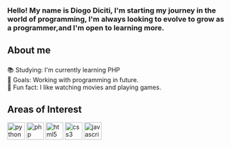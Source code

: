 ### <p align="left"> Hello! My name is Diogo Diciti, I'm starting my journey in the world of programming, I'm always looking to evolve to grow as a programmer,and I'm open to learning more. </p>

###

<h2 align="left">About me</h2>

###

<p align="left">📚 Studying: I'm currently learning PHP <br>🎯 Goals: Working with programming in future. <br>🎲 Fun fact: I like watching movies and playing games. </p>

###

<h2 align="left">Areas of Interest</h2>  

<p align="left">
  <img src="https://cdn.jsdelivr.net/gh/devicons/devicon/icons/python/python-original.svg" height="40" alt="python logo" />
  <img src="https://cdn.jsdelivr.net/gh/devicons/devicon/icons/php/php-original.svg" height="40" alt="php logo" />
  <img src="https://cdn.jsdelivr.net/gh/devicons/devicon/icons/html5/html5-original.svg" height="40" alt="html5 logo" />
  <img src="https://cdn.jsdelivr.net/gh/devicons/devicon/icons/css3/css3-original.svg" height="40" alt="css3 logo" />
  <img src="https://cdn.jsdelivr.net/gh/devicons/devicon/icons/javascript/javascript-original.svg" height="40" alt="javascript logo" />
</p>



###
